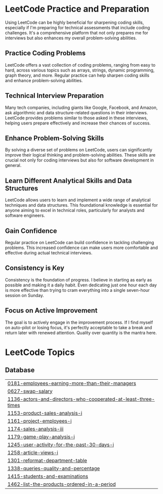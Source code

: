 # LeetCode Practice and Preparation
Using LeetCode can be highly beneficial for sharpening coding skills, especially if I'm preparing for technical assessments that include coding challenges. It's a comprehensive platform that not only prepares me for interviews but also enhances my overall problem-solving abilities.

## Practice Coding Problems
LeetCode offers a vast collection of coding problems, ranging from easy to hard, across various topics such as arrays, strings, dynamic programming, graph theory, and more. Regular practice can help sharpen coding skills and enhance problem-solving abilities.

## Technical Interview Preparation
Many tech companies, including giants like Google, Facebook, and Amazon, ask algorithmic and data structure-related questions in their interviews. LeetCode provides problems similar to those asked in these interviews, helping users prepare effectively and increase their chances of success.

## Enhance Problem-Solving Skills
By solving a diverse set of problems on LeetCode, users can significantly improve their logical thinking and problem-solving abilities. These skills are crucial not only for coding interviews but also for software development in general.

## Learn Different Analytical Skills and Data Structures
LeetCode allows users to learn and implement a wide range of analytical techniques and data structures. This foundational knowledge is essential for anyone aiming to excel in technical roles, particularly for analysts and software engineers.

## Gain Confidence
Regular practice on LeetCode can build confidence in tackling challenging problems. This increased confidence can make users more comfortable and effective during actual technical interviews.

## Consistency is Key
Consistency is the foundation of progress. I believe in starting as early as possible and making it a daily habit. Even dedicating just one hour each day is more effective than trying to cram everything into a single seven-hour session on Sunday.

## Focus on Active Improvement
The goal is to actively engage in the improvement process. If I find myself on auto-pilot or losing focus, it's perfectly acceptable to take a break and return later with renewed attention. Quality over quantity is the mantra here.

<!---LeetCode Topics Start-->
# LeetCode Topics
## Database
|  |
| ------- |
| [0181-employees-earning-more-than-their-managers](https://github.com/Yi-LingT/LeetCode-Solved-Questions/tree/master/0181-employees-earning-more-than-their-managers) |
| [0627-swap-salary](https://github.com/Yi-LingT/LeetCode-Solved-Questions/tree/master/0627-swap-salary) |
| [1136-actors-and-directors-who-cooperated-at-least-three-times](https://github.com/Yi-LingT/LeetCode-Solved-Questions/tree/master/1136-actors-and-directors-who-cooperated-at-least-three-times) |
| [1153-product-sales-analysis-i](https://github.com/Yi-LingT/LeetCode-Solved-Questions/tree/master/1153-product-sales-analysis-i) |
| [1161-project-employees-i](https://github.com/Yi-LingT/LeetCode-Solved-Questions/tree/master/1161-project-employees-i) |
| [1174-sales-analysis-iii](https://github.com/Yi-LingT/LeetCode-Solved-Questions/tree/master/1174-sales-analysis-iii) |
| [1179-game-play-analysis-i](https://github.com/Yi-LingT/LeetCode-Solved-Questions/tree/master/1179-game-play-analysis-i) |
| [1245-user-activity-for-the-past-30-days-i](https://github.com/Yi-LingT/LeetCode-Solved-Questions/tree/master/1245-user-activity-for-the-past-30-days-i) |
| [1258-article-views-i](https://github.com/Yi-LingT/LeetCode-Solved-Questions/tree/master/1258-article-views-i) |
| [1301-reformat-department-table](https://github.com/Yi-LingT/LeetCode-Solved-Questions/tree/master/1301-reformat-department-table) |
| [1338-queries-quality-and-percentage](https://github.com/Yi-LingT/LeetCode-Solved-Questions/tree/master/1338-queries-quality-and-percentage) |
| [1415-students-and-examinations](https://github.com/Yi-LingT/LeetCode-Solved-Questions/tree/master/1415-students-and-examinations) |
| [1462-list-the-products-ordered-in-a-period](https://github.com/Yi-LingT/LeetCode-Solved-Questions/tree/master/1462-list-the-products-ordered-in-a-period) |
<!---LeetCode Topics End-->